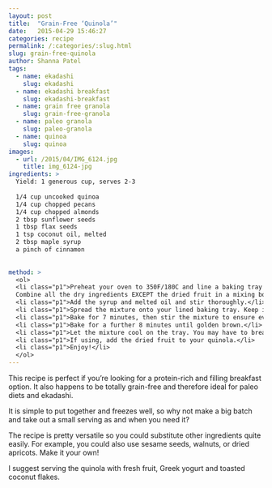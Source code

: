 ```yaml
---
layout: post
title:  "Grain-Free ‘Quinola’"
date:   2015-04-29 15:46:27
categories: recipe
permalink: /:categories/:slug.html
slug: grain-free-quinola
author: Shanna Patel
tags: 
  - name: ekadashi
    slug: ekadashi
  - name: ekadashi breakfast
    slug: ekadashi-breakfast
  - name: grain free granola
    slug: grain-free-granola
  - name: paleo granola
    slug: paleo-granola
  - name: quinoa
    slug: quinoa
images: 
  - url: /2015/04/IMG_6124.jpg
    title: img_6124-jpg
ingredients: >
  Yield: 1 generous cup, serves 2-3
  
  1/4 cup uncooked quinoa
  1/4 cup chopped pecans
  1/4 cup chopped almonds 
  2 tbsp sunflower seeds
  1 tbsp flax seeds
  1 tsp coconut oil, melted
  2 tbsp maple syrup 
  a pinch of cinnamon
  
  
method: >
  <ol>
  <li class="p1">Preheat your oven to 350F/180C and line a baking tray with parchment.
  Combine all the dry ingredients EXCEPT the dried fruit in a mixing bowl.</li>
  <li class="p1">Add the syrup and melted oil and stir thoroughly.</li>
  <li class="p1">Spread the mixture onto your lined baking tray. Keep it at the centre of the tray rather than spreading it too thin - it will burn easily if you do this.</li>
  <li class="p1">Bake for 7 minutes, then stir the mixture to ensure even baking.</li>
  <li class="p1">Bake for a further 8 minutes until golden brown.</li>
  <li class="p1">Let the mixture cool on the tray. You may have to break the mixture up into smaller clusters, it really depends on your preference.</li>
  <li class="p1">If using, add the dried fruit to your quinola.</li>
  <li class="p1">Enjoy!</li>
  </ol>
---
```

<p>This recipe is perfect if you’re looking for a protein-rich and filling breakfast option. It also happens to be totally grain-free and therefore ideal for paleo diets and ekadashi.</p>
<p>It is simple to put together and freezes well, so why not make a big batch and take out a small serving as and when you need it?</p>
<p>The recipe is pretty versatile so you could substitute other ingredients quite easily. For example, you could also use sesame seeds, walnuts, or dried apricots. Make it your own!</p>
<p>I suggest serving the quinola with fresh fruit, Greek yogurt and toasted coconut flakes.</p>
<p><a href="http://shannawashungry.com/wp-content/uploads/2015/04/IMG_6124.jpg"><img alt="" src="http://shannawashungry.com/wp-content/uploads/2015/04/IMG_6124.jpg"/></a></p>

